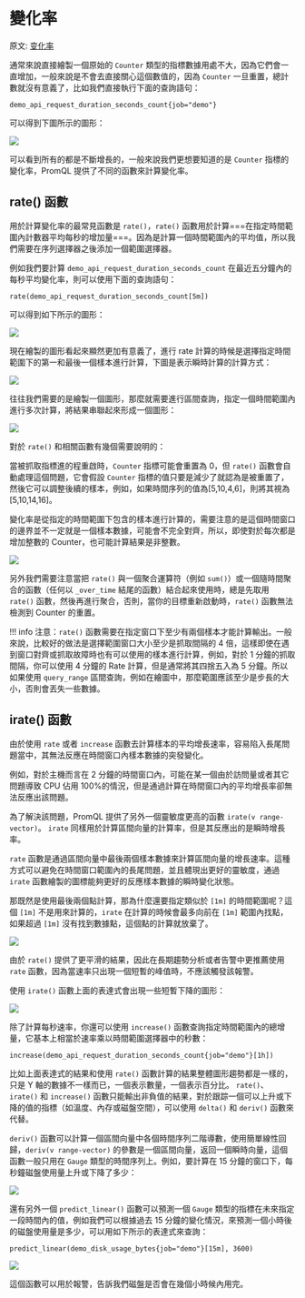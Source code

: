 # 變化率

原文: [变化率](https://p8s.io/docs/promql/query/rates/)

通常來說直接繪製一個原始的 `Counter` 類型的指標數據用處不大，因為它們會一直增加，一般來說是不會去直接關心這個數值的，因為 `Counter` 一旦重置，總計數就沒有意義了，比如我們直接執行下面的查詢語句：

```promql
demo_api_request_duration_seconds_count{job="demo"}
```

可以得到下圖所示的圖形：

![](./assets/promql-rate.png)

可以看到所有的都是不斷增長的，一般來說我們更想要知道的是 `Counter` 指標的變化率，PromQL 提供了不同的函數來計算變化率。

## rate() 函數

用於計算變化率的最常見函數是 `rate()`，`rate()` 函數用於計算===在指定時間範圍內計數器平均每秒的增加量===。因為是計算一個時間範圍內的平均值，所以我們需要在序列選擇器之後添加一個範圍選擇器。

例如我們要計算 `demo_api_request_duration_seconds_count` 在最近五分鐘內的每秒平均變化率，則可以使用下面的查詢語句：

```promql
rate(demo_api_request_duration_seconds_count[5m])
```

可以得到如下所示的圖形：

![](./assets/promql-rate2.png)

現在繪製的圖形看起來顯然更加有意義了，進行 rate 計算的時候是選擇指定時間範圍下的第一和最後一個樣本進行計算，下圖是表示瞬時計算的計算方式：

![](./assets/promql-rate3.png)

往往我們需要的是繪製一個圖形，那麼就需要進行區間查詢，指定一個時間範圍內進行多次計算，將結果串聯起來形成一個圖形：

![](./assets/promql-rate4.png)

對於 `rate()` 和相關函數有幾個需要說明的：

當被抓取指標進的程重啟時，`Counter` 指標可能會重置為 0，但 `rate()` 函數會自動處理這個問題，它會假設 `Counter` 指標的值只要是減少了就認為是被重置了，然後它可以調整後續的樣本，例如，如果時間序列的值為[5,10,4,6]，則將其視為[5,10,14,16]。

變化率是從指定的時間範圍下包含的樣本進行計算的，需要注意的是這個時間窗口的邊界並不一定就是一個樣本數據，可能會不完全對齊，所以，即使對於每次都是增加整數的 Counter，也可能計算結果是非整數。

![](./assets/promql-rate5.png)

另外我們需要注意當把 `rate()` 與一個聚合運算符（例如 `sum()`）或一個隨時間聚合的函數（任何以 `_over_time` 結尾的函數）結合起來使用時，總是先取用 `rate()` 函數，然後再進行聚合，否則，當你的目標重新啟動時，`rate()` 函數無法檢測到 Counter 的重置。

!!! info
    注意：`rate()` 函數需要在指定窗口下至少有兩個樣本才能計算輸出。一般來說，比較好的做法是選擇範圍窗口大小至少是抓取間隔的 4 倍，這樣即使在遇到窗口對齊或抓取故障時也有可以使用的樣本進行計算，例如，對於 1 分鐘的抓取間隔，你可以使用 4 分鐘的 Rate 計算，但是通常將其四捨五入為 5 分鐘。所以如果使用 `query_range` 區間查詢，例如在繪圖中，那麼範圍應該至少是步長的大小，否則會丟失一些數據。

## irate() 函數

由於使用 `rate` 或者 `increase` 函數去計算樣本的平均增長速率，容易陷入長尾問題當中，其無法反應在時間窗口內樣本數據的突發變化。

例如，對於主機而言在 2 分鐘的時間窗口內，可能在某一個由於訪問量或者其它問題導致 CPU 佔用 100%的情況，但是通過計算在時間窗口內的平均增長率卻無法反應出該問題。

為了解決該問題，PromQL 提供了另外一個靈敏度更高的函數 `irate(v range-vector)`。 `irate` 同樣用於計算區間向量的計算率，但是其反應出的是瞬時增長率。

`rate` 函數是通過區間向量中最後兩個樣本數據來計算區間向量的增長速率。這種方式可以避免在時間窗口範圍內的長尾問題，並且體現出更好的靈敏度，通過 `irate` 函數繪製的圖標能夠更好的反應樣本數據的瞬時變化狀態。

那既然是使用最後兩個點計算，那為什麼還要指定類似於 `[1m]` 的時間範圍呢？這個 `[1m]` 不是用來計算的，`irate` 在計算的時候會最多向前在 `[1m]` 範圍內找點，如果超過 `[1m]` 沒有找到數據點，這個點的計算就放棄了。

![](./assets/promql-irate.png)

由於 `rate()` 提供了更平滑的結果，因此在長期趨勢分析或者告警中更推薦使用 `rate` 函數，因為當速率只出現一個短暫的峰值時，不應該觸發該報警。

使用 `irate()` 函數上面的表達式會出現一些短暫下降的圖形：

![](./assets/promql-irate2.png)

除了計算每秒速率，你還可以使用 `increase()` 函數查詢指定時間範圍內的總增量，它基本上相當於速率乘以時間範圍選擇器中的秒數：

```promql
increase(demo_api_request_duration_seconds_count{job="demo"}[1h])
```

比如上面表達式的結果和使用 `rate()` 函數計算的結果整體圖形趨勢都是一樣的，只是 Y 軸的數據不一樣而已，一個表示數量，一個表示百分比。 `rate()`、`irate()` 和 `increase()` 函數只能輸出非負值的結果，對於跟踪一個可以上升或下降的值的指標（如溫度、內存或磁盤空間），可以使用 `delta()` 和 `deriv()` 函數來代替。

`deriv()` 函數可以計算一個區間向量中各個時間序列二階導數，使用簡單線性回歸，`deriv(v range-vector)` 的參數是一個區間向量，返回一個瞬時向量，這個函數一般只用在 `Gauge` 類型的時間序列上。例如，要計算在 15 分鐘的窗口下，每秒鐘磁盤使用量上升或下降了多少：

![](./assets/promql-deriv.png)

還有另外一個 `predict_linear()` 函數可以預測一個 `Gauge` 類型的指標在未來指定一段時間內的值，例如我們可以根據過去 15 分鐘的變化情況，來預測一個小時後的磁盤使用量是多少，可以用如下所示的表達式來查詢：

```promql
predict_linear(demo_disk_usage_bytes{job="demo"}[15m], 3600)
```

![](./assets/promql-predict_linear.png)

這個函數可以用於報警，告訴我們磁盤是否會在幾個小時候內用完。

